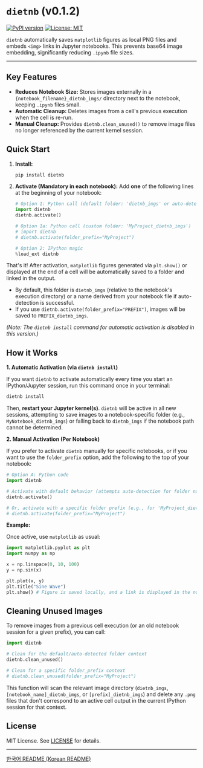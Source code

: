 # `dietnb` (v0.1.2)

[![PyPI version](https://badge.fury.io/py/dietnb.svg)](https://badge.fury.io/py/dietnb)
[![License: MIT](https://img.shields.io/badge/License-MIT-yellow.svg)](https://opensource.org/licenses/MIT)

`dietnb` automatically saves `matplotlib` figures as local PNG files and embeds `<img>` links in Jupyter notebooks. This prevents base64 image embedding, significantly reducing `.ipynb` file sizes.

---

## Key Features

*   **Reduces Notebook Size:** Stores images externally in a `{notebook_filename}_dietnb_imgs/` directory next to the notebook, keeping `.ipynb` files small.
*   **Automatic Cleanup:** Deletes images from a cell's previous execution when the cell is re-run.
*   **Manual Cleanup:** Provides `dietnb.clean_unused()` to remove image files no longer referenced by the current kernel session.

## Quick Start

1.  **Install:**
    ```bash
    pip install dietnb
    ```
2.  **Activate (Mandatory in each notebook):**
    Add **one** of the following lines at the beginning of your notebook:

    ```python
    # Option 1: Python call (default folder: 'dietnb_imgs' or auto-detected)
    import dietnb
    dietnb.activate() 

    # Option 1a: Python call (custom folder: 'MyProject_dietnb_imgs')
    # import dietnb
    # dietnb.activate(folder_prefix="MyProject")
    ```
    ```python
    # Option 2: IPython magic
    %load_ext dietnb
    ```

That\'s it! After activation, `matplotlib` figures generated via `plt.show()` or displayed at the end of a cell will be automatically saved to a folder and linked in the output. 
- By default, this folder is `dietnb_imgs` (relative to the notebook\'s execution directory) or a name derived from your notebook file if auto-detection is successful.
- If you use `dietnb.activate(folder_prefix="PREFIX")`, images will be saved to `PREFIX_dietnb_imgs`.

*(Note: The `dietnb install` command for automatic activation is disabled in this version.)*

## How it Works

**1. Automatic Activation (via `dietnb install`)**

If you want `dietnb` to activate automatically every time you start an IPython/Jupyter session,
run this command once in your terminal:

```bash
dietnb install
```
Then, **restart your Jupyter kernel(s)**. `dietnb` will be active in all new sessions,
attempting to save images to a notebook-specific folder (e.g., `MyNotebook_dietnb_imgs`)
or falling back to `dietnb_imgs` if the notebook path cannot be determined.

**2. Manual Activation (Per Notebook)**

If you prefer to activate `dietnb` manually for specific notebooks, or if you want to
use the `folder_prefix` option, add the following to the top of your notebook:

```python
# Option A: Python code
import dietnb

# Activate with default behavior (attempts auto-detection for folder name)
dietnb.activate()

# Or, activate with a specific folder prefix (e.g., for 'MyProject_dietnb_imgs')
# dietnb.activate(folder_prefix="MyProject")
```

**Example:**

Once active, use `matplotlib` as usual:

```python
import matplotlib.pyplot as plt
import numpy as np

x = np.linspace(0, 10, 100)
y = np.sin(x)

plt.plot(x, y)
plt.title("Sine Wave")
plt.show() # Figure is saved locally, and a link is displayed in the notebook.
```

## Cleaning Unused Images

To remove images from a previous cell execution (or an old notebook session for a given prefix), you can call:

```python
import dietnb

# Clean for the default/auto-detected folder context
dietnb.clean_unused()

# Clean for a specific folder_prefix context
# dietnb.clean_unused(folder_prefix="MyProject")
```

This function will scan the relevant image directory (`dietnb_imgs`, `[notebook_name]_dietnb_imgs`, or `[prefix]_dietnb_imgs`) and delete any `.png` files that don\'t correspond to an active cell output in the current IPython session for that context.

## License

MIT License. See [LICENSE](LICENSE) for details.

---
[한국어 README (Korean README)](README_ko.md) 